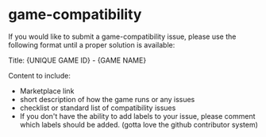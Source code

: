 # game-compatibility

If you would like to submit a game-compatibility issue, please use the following format until a proper solution is available:

Title: {UNIQUE GAME ID} - {GAME NAME}

Content to include:
* Marketplace link
* short description of how the game runs or any issues
* checklist or standard list of compatibility issues
* If you don't have the ability to add labels to your issue, please comment which labels should be added. (gotta love the github contributor system)

